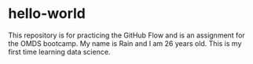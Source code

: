 # hello-world
This repository is for practicing the GitHub Flow and is an assignment for the OMDS bootcamp. 
My name is Rain and I am 26 years old. This is my first time learning data science. 
